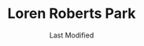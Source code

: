 ---
layout: location-page
date: Last Modified
description: "Local COVID-19 testing is available at Loren Roberts Park in Florida City, Florida, USA."
permalink: "locations/florida/florida-city/loren-roberts-park/"
tags:
  - locations
  - florida
title: Loren Roberts Park
uniqueName: loren-roberts-park
state: Florida
stateAbbr: FL
hood: "Florida City"
address: "627 NW Sixth Ave"
city: "Florida City"
zip: "33034"
zipsNearby: "33004 33301 33302 33303 33304 33305 33306 33307 33308 33309 33310 33311 33312 33313 33314 33315 33316 33317 33318 33319 33320 33321 33322 33323 33324 33325 33326 33327 33328 33329 33330 33331 33332 33334 33335 33336 33337 33338 33339 33340 33345 33346 33348 33349 33351 33355 33359 33388 33394 33008 33009 33002 33010 33011 33012 33013 33014 33015 33016 33017 33018 33019 33020 33021 33022 33023 33024 33025 33026 33027 33028 33029 33081 33083 33084 33030 33031 33032 33033 33034 33035 33039 33090 33092 33036 33037 33001 33101 33102 33106 33111 33112 33114 33116 33122 33124 33125 33126 33127 33128 33129 33130 33131 33132 33133 33134 33135 33136 33137 33138 33142 33143 33144 33145 33146 33147 33149 33150 33151 33152 33153 33155 33156 33157 33158 33159 33160 33161 33162 33163 33164 33165 33166 33167 33168 33169 33170 33172 33173 33174 33175 33176 33177 33178 33179 33180 33181 33182 33183 33184 33185 33186 33187 33188 33189 33190 33193 33194 33196 33197 33199 33206 33222 33231 33233 33234 33238 33242 33243 33245 33247 33255 33256 33257 33261 33265 33266 33269 33280 33283 33296 33299 33109 33119 33139 33140 33141 33154 33239 33054 33055 33056 33060 33061 33062 33063 33064 33065 33066 33067 33068 33069 33071 33072 33073 33074 33075 33076 33077 33093 33097 33082 33070 34138 34141 33107 33110 33121 33148 33195" 
mapUrl: "http://maps.apple.com/?q=Loren+Roberts+Park&address=627+NW+Sixth+Ave,Florida+City,Florida,33034"
locationType: Drive-thru
phone: ""
website: "undefined"
onlineBooking: undefined
closed: undefined
closedUpdate: April 21st, 2020
notes: "Only for individuals with direct and unprotected exposure to a known positive case."
days: Tu, Th
hours: 10AM-1PM
ctaMessage: No contact info available.
---